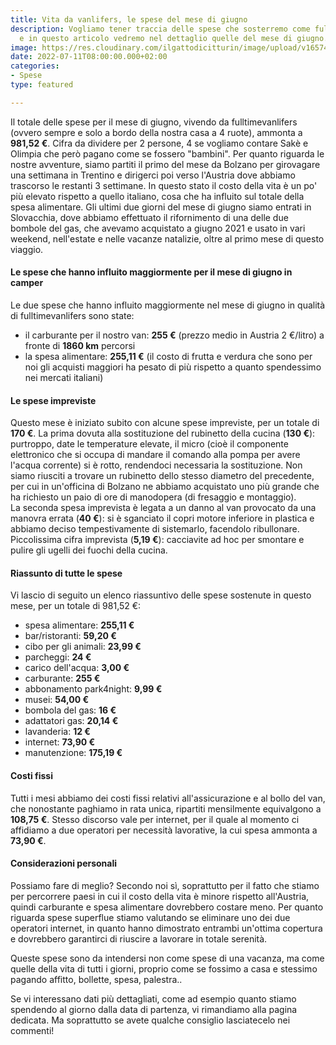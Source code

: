 ```yaml
---
title: Vita da vanlifers, le spese del mese di giugno
description: Vogliamo tener traccia delle spese che sosterremo come fulltime vanlifers
  e in questo articolo vedremo nel dettaglio quelle del mese di giugno.
image: https://res.cloudinary.com/ilgattodicitturin/image/upload/v1657440439/Articoli/spesa_giugno_pfo0lt.jpg
date: 2022-07-11T08:00:00.000+02:00
categories:
- Spese
type: featured

---
```

Il totale delle spese per il mese di giugno, vivendo da fulltimevanlifers (ovvero sempre e solo a bordo della nostra casa a 4 ruote), ammonta a **981,52 €**. Cifra da dividere per 2 persone, 4 se vogliamo contare Sakè e Olimpia che però pagano come se fossero "bambini".
Per quanto riguarda le nostre avventure, siamo partiti il primo del mese da Bolzano per girovagare una settimana in Trentino e dirigerci poi verso l'Austria dove abbiamo trascorso le restanti 3 settimane. In questo stato il costo della vita è un po' più elevato rispetto a quello italiano, cosa che ha influito sul totale della spesa alimentare.
Gli ultimi due giorni del mese di giugno siamo entrati in Slovacchia, dove abbiamo effettuato il rifornimento di una delle due bombole del gas, che avevamo acquistato a giugno 2021 e usato in vari weekend, nell'estate e nelle vacanze natalizie, oltre al primo mese di questo viaggio.

#### Le spese che hanno influito maggiormente per il mese di giugno in camper

Le due spese che hanno influito maggiormente nel mese di giugno in qualità di fulltimevanlifers sono state:

* il carburante per il nostro van:  **255 €** (prezzo medio in Austria 2 €/litro) a fronte di **1860 km** percorsi
* la spesa alimentare: **255,11 €** (il costo di frutta e verdura che sono per noi gli acquisti maggiori ha pesato di più rispetto a quanto spendessimo nei mercati italiani)

#### Le spese impreviste

Questo mese è iniziato subito con alcune spese impreviste, per un totale di **170 €**.
La prima dovuta alla sostituzione del rubinetto della cucina (**130 €**): purtroppo, date le temperature elevate, il micro (cioè il componente elettronico che si occupa di mandare il comando alla pompa per avere l'acqua corrente) si è rotto, rendendoci necessaria la sostituzione. Non siamo riusciti a trovare un rubinetto dello stesso diametro del precedente, per cui in un'officina di Bolzano ne abbiamo acquistato uno più grande che ha richiesto un paio di ore di manodopera (di fresaggio e montaggio).  
La seconda spesa imprevista è legata a un danno al van provocato da una manovra errata (**40 €**): si è sganciato il copri motore inferiore in plastica e abbiamo deciso tempestivamente di sistemarlo, facendolo ribullonare. Piccolissima cifra imprevista (**5,19 €**): cacciavite ad hoc per smontare e pulire gli ugelli dei fuochi della cucina.

#### Riassunto di tutte le spese

Vi lascio di seguito un elenco riassuntivo delle spese sostenute in questo mese, per un totale di 981,52 €:

* spesa alimentare: **255,11 €**
* bar/ristoranti: **59,20 €**
* cibo per gli animali: **23,99 €**
* parcheggi: **24 €**
* carico dell'acqua: **3,00 €**
* carburante: **255 €**
* abbonamento park4night: **9,99 €**
* musei: **54,00 €**
* bombola del gas: **16 €**
* adattatori gas: **20,14 €**
* lavanderia: **12 €**
* internet: **73,90 €**
* manutenzione: **175,19 €**

#### Costi fissi

Tutti i mesi abbiamo dei costi fissi relativi all'assicurazione e al bollo del van, che nonostante paghiamo in rata unica, ripartiti mensilmente equivalgono a **108,75 €**. Stesso discorso vale per internet, per il quale al momento ci affidiamo a due operatori per necessità lavorative, la cui spesa ammonta a **73,90 €**.

#### Considerazioni personali

Possiamo fare di meglio? Secondo noi sì, soprattutto per il fatto che stiamo per percorrere paesi in cui il costo della vita è minore rispetto all'Austria, quindi carburante e spesa alimentare dovrebbero costare meno.
Per quanto riguarda spese superflue stiamo valutando se eliminare uno dei due operatori internet, in quanto hanno dimostrato entrambi un'ottima copertura e dovrebbero garantirci di riuscire a lavorare in totale serenità.

Queste spese sono da intendersi non come spese di una vacanza, ma come quelle della vita di tutti i giorni, proprio come se fossimo a casa e stessimo pagando affitto, bollette, spesa, palestra..

Se vi interessano dati più dettagliati, come ad esempio quanto stiamo spendendo al giorno dalla data di partenza, vi rimandiamo alla pagina dedicata.
Ma soprattutto se avete qualche consiglio lasciatecelo nei commenti!
